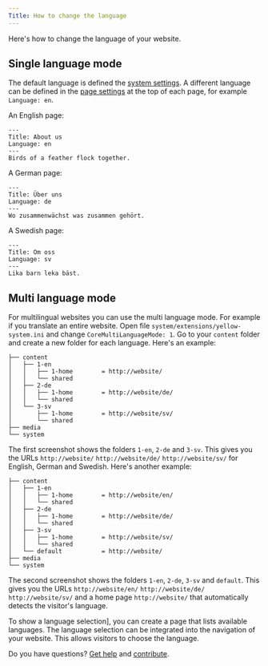 ```yaml
---
Title: How to change the language
---
```

Here's how to change the language of your website.

## Single language mode

The default language is defined the [system settings](how-to-adjust-system#system-settings). A different language can be defined in the [page settings](how-to-adjust-system#page-settings) at the top of each page, for example `Language: en`.

An English page:

```
---
Title: About us
Language: en
---
Birds of a feather flock together.
```

A German page:

```
---
Title: Über uns
Language: de
---
Wo zusammenwächst was zusammen gehört.
```

A Swedish page:

```
---
Title: Om oss
Language: sv
---
Lika barn leka bäst.
```

## Multi language mode

For multilingual websites you can use the multi language mode. For example if you translate an entire website. Open file `system/extensions/yellow-system.ini` and change `CoreMultiLanguageMode: 1`. Go to your `content` folder and create a new folder for each language. Here's an example:

```
├── content               
│   ├── 1-en              
│   │   ├── 1-home        = http://website/
│   │   └── shared    
│   ├── 2-de              
│   │   ├── 1-home        = http://website/de/
│   │   └── shared    
│   └── 3-sv              
│       ├── 1-home        = http://website/sv/
│       └── shared    
├── media                 
└── system                
```

The first screenshot shows the folders `1-en`, `2-de` and `3-sv`. This gives you the URLs `http://website/` `http://website/de/` `http://website/sv/` for English, German and Swedish. Here's another example:

```
├── content               
│   ├── 1-en              
│   │   ├── 1-home        = http://website/en/
│   │   └── shared    
│   ├── 2-de              
│   │   ├── 1-home        = http://website/de/
│   │   └── shared    
│   ├── 3-sv              
│   │   ├── 1-home        = http://website/sv/
│   │   └── shared    
│   └── default           = http://website/       
├── media                 
└── system                
```

The second screenshot shows the folders `1-en`, `2-de`, `3-sv` and `default`. This gives you the URLs `http://website/en/` `http://website/de/` `http://website/sv/` and a home page `http://website/` that automatically detects the visitor's language. 

To show a language selection], you can create a page that lists available languages. The language selection can be integrated into the navigation of your website. This allows visitors to choose the language.

Do you have questions? [Get help](.) and [contribute](contributing-guidelines).
